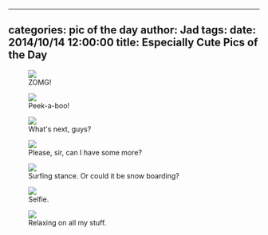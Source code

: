 
---
categories: pic of the day
author: Jad
tags: 
date: 2014/10/14 12:00:00
title: Especially Cute Pics of the Day
---

<figure>
<img src="/img/2014/10/14/img_20141014_140750976_medium.jpg" />
<figcaption>ZOMG!</figcaption>
</figure>

<figure>
<img src="/img/2014/10/14/img_20141014_151018538_medium.jpg" />
<figcaption>Peek-a-boo!</figcaption>
</figure>

<figure>
<img src="/img/2014/10/14/img_20141014_151947740_medium.jpg" />
<figcaption>What's next, guys?</figcaption>
</figure>

<figure>
<img src="/img/2014/10/14/img_20141014_134402308_medium.jpg" />
<figcaption>Please, sir, can I have some more?</figcaption>
</figure>

<figure>
<img src="/img/2014/10/14/img_9197_medium.jpg" />
<figcaption>Surfing stance.  Or could it be snow boarding?</figcaption>
</figure>

<figure>
<img src="/img/2014/10/14/img_20141014_150145528_large.jpg" />
<figcaption>Selfie.</figcaption>
</figure>

<figure>
<img src="/img/2014/10/14/img_20141014_155251381_medium.jpg" />
<figcaption>Relaxing on all my stuff.</figcaption>
</figure>
